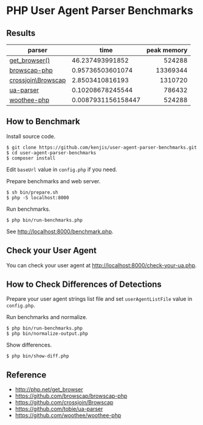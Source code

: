 # PHP User Agent Parser Benchmarks

## Results

|parser            |time               |peak memory|
|------------------|-------------------|----------:|
|[get_browser()](http://php.net/get_browser)                |46.237493991852    |524288     |
|[browscap-php](https://github.com/browscap/browscap-php)   | 0.95736503601074  |13369344   |
|[crossjoin\Browscap](https://github.com/crossjoin/Browscap)| 2.8503410816193   |1310720    |
|[ua-parser](https://github.com/tobie/ua-parser)            | 0.10208678245544  |786432     |
|[woothee-php](https://github.com/woothee/woothee-php)      | 0.0087931156158447|524288     |

## How to Benchmark

Install source code.

~~~
$ git clone https://github.com/kenjis/user-agent-parser-benchmarks.git
$ cd user-agent-parser-benchmarks
$ composer install
~~~

Edit `baseUrl` value in `config.php` if you need.

Prepare benchmarks and web server.

~~~
$ sh bin/prepare.sh
$ php -S localhost:8000
~~~

Run benchmarks.

~~~
$ php bin/run-benchmarks.php
~~~

See <http://localhost:8000/benchmark.php>.

## Check your User Agent

You can check your user agent at <http://localhost:8000/check-your-ua.php>.

## How to Check Differences of Detections

Prepare your user agent strings list file and set `userAgentListFile` value in `config.php`.

Run benchmarks and normalize.

~~~
$ php bin/run-benchmarks.php
$ php bin/normalize-output.php
~~~

Show differences.

~~~
$ php bin/show-diff.php
~~~

## Reference

* http://php.net/get_browser
* https://github.com/browscap/browscap-php
* https://github.com/crossjoin/Browscap
* https://github.com/tobie/ua-parser
* https://github.com/woothee/woothee-php

